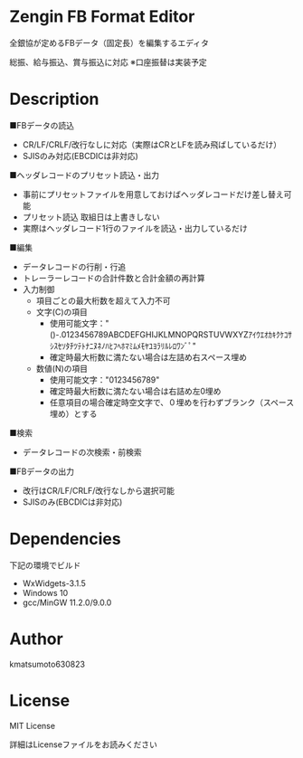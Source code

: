 # Zengin FB Format Editor
全銀協が定めるFBデータ（固定長）を編集するエディタ

総振、給与振込、賞与振込に対応
※口座振替は実装予定

# Description

■FBデータの読込
- CR/LF/CRLF/改行なしに対応（実際はCRとLFを読み飛ばしているだけ）
- SJISのみ対応(EBCDICは非対応)

■ヘッダレコードのプリセット読込・出力
- 事前にプリセットファイルを用意しておけばヘッダレコードだけ差し替え可能
- プリセット読込 取組日は上書きしない
- 実際はヘッダレコード1行のファイルを読込・出力しているだけ

■編集
- データレコードの行削・行追
- トレーラーレコードの合計件数と合計金額の再計算
- 入力制御
  - 項目ごとの最大桁数を超えて入力不可
  - 文字(C)の項目
    - 使用可能文字：" ()-.0123456789ABCDEFGHIJKLMNOPQRSTUVWXYZｱｲｳｴｵｶｷｸｹｺｻｼｽｾｿﾀﾁﾂﾃﾄﾅﾆﾇﾈﾉﾊﾋﾌﾍﾎﾏﾐﾑﾒﾓﾔﾕﾖﾗﾘﾙﾚﾛﾜﾝﾞﾟ"
    - 確定時最大桁数に満たない場合は左詰め右スペース埋め
  - 数値(N)の項目
    - 使用可能文字："0123456789"
    - 確定時最大桁数に満たない場合は右詰め左0埋め
    - 任意項目の場合確定時空文字で、０埋めを行わずブランク（スペース埋め）とする
 
■検索
- データレコードの次検索・前検索

■FBデータの出力
- 改行はCR/LF/CRLF/改行なしから選択可能
- SJISのみ(EBCDICは非対応)

# Dependencies
下記の環境でビルド
- WxWidgets-3.1.5
- Windows 10
- gcc/MinGW 11.2.0/9.0.0

# Author
kmatsumoto630823

# License
MIT License

詳細はLicenseファイルをお読みください
